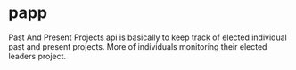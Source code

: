 # papp
Past And Present Projects api is basically to keep track of elected individual past and present projects. More of individuals monitoring their elected leaders project. 
